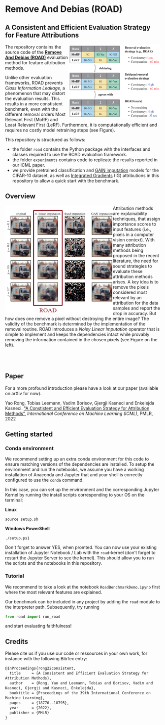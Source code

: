 # Remove And Debias (ROAD)
## A Consistent and Efficient Evaluation Strategy for Feature Attributions

<img align="right" width="300" height="240" src="https://raw.githubusercontent.com/tleemann/road_evaluation/main/images/ICMLPaperTeaser.png">

The repository contains the source code of the <a href="https://proceedings.mlr.press/v162/rong22a.html"><b>Remove And Debias (ROAD)</b></a>  evaluation method for feature attribution methods. 

Unlike other evaluation frameworks, ROAD prevents *Class Information Leakage*, a phenomenon that may distort the evaluation results. This results in a more constistent benchmark, even with the different removal orders Most Relevant First (MoRF) and Least Relevant First (LeRF). Furthermore, it is computationally efficient and requires no costly model retraining steps (see Figure).

This repository is structured as follows:
* the folder ```road``` contains the Python package with the interfaces and classes required to use the ROAD evaluation framework.
* the folder ```experiments``` contains code to replicate the results reported in our ICML paper.
* we provide pretrained classification and [GAIN imputation](https://proceedings.mlr.press/v80/yoon18a.html) models for the CIFAR-10 dataset, as well as [Integrated Gradients](https://arxiv.org/abs/1703.01365) (IG) attributions in this repository to allow a quick start with the benchmark.

## Overview
<img align="left" width="350" height="350" src="https://raw.githubusercontent.com/tleemann/road_evaluation/main/images/imputation_cifar.png">

Attribution methods are explainability techniques, that assign importance scores to input features (i.e., pixels in a computer vision context). With many attribution methods being proposed in the recent literature, the need for sound strategies to evaluate these attribution methods arises. A key idea is to remove the pixels considered most relevant by an attribution for the data samples and report the drop in accuracy. But how does one remove a pixel without destroying the entire image? The validity of the benchmark is determined by the implementation of the removal routine. ROAD introduces a *Noisy Linear Imputation* operator that is simple to implement and keeps the dependencies intact while provably removing the information contained in the chosen pixels (see Figure on the left).
<br>
<br>
<br>
<br>

## Paper
For a more profound introduction please have a look at our paper (available on arXiv for now).

Yao Rong, Tobias Leemann, Vadim Borisov, Gjergji Kasneci and Enkelejda Kasneci. ["A Constistent and Efficient Evaluation Strategy for Attribution Methods"](https://arxiv.org/pdf/2202.00449), *International Conference on Machine Learning (ICML)*, PMLR, 2022


## Getting started
### Conda environment
We recommend setting up an extra conda environment for this code to ensure matching versions of the dependencies are installed. To setup the environment and run the notebooks, we assume you have a working installation of Anaconda and Jupyter that and your shell is correctly configured to use the ``conda`` command.

In this case, you can set up the environment and the corresponding Jupyter Kernel by running the install scripts corresponding to your OS on the terminal:

**Linux**
```
source setup.sh
```
**Windows PowerShell**
```
./setup.ps1
```
Don't forget to answer YES, when promted.
You can now use your existing installation of Jupyter Notebook / Lab with the ``road``-kernel (don't forget to restart the Jupyter Server to see the kernel). This should allow you to run the scripts and the notebooks in this repository. 

### Tutorial
We recommend to take a look at the notebook ``RoadBenchmarkDemo.ipynb`` first where the most relevant features are explained.

Our benchmark can be included in any project by adding the ``road`` module to the interpreter path. 
Subsequently, try running 

```python
from road import run_road
```

and start evaluating faithfulness!

## Credits
Please cite us if you use our code or ressources in your own work, for instance with the following BibTex entry:
```
@InProceedings{rong22consistent,
  title     = {A Consistent and Efficient Evaluation Strategy for Attribution Methods},
  author    = {Rong, Yao and Leemann, Tobias and Borisov, Vadim and Kasneci, Gjergji and Kasneci, Enkelejda},
  booktitle = {Proceedings of the 39th International Conference on Machine Learning},
  pages     = {18770--18795},
  year      = {2022},
  publisher = {PMLR}
}

```
